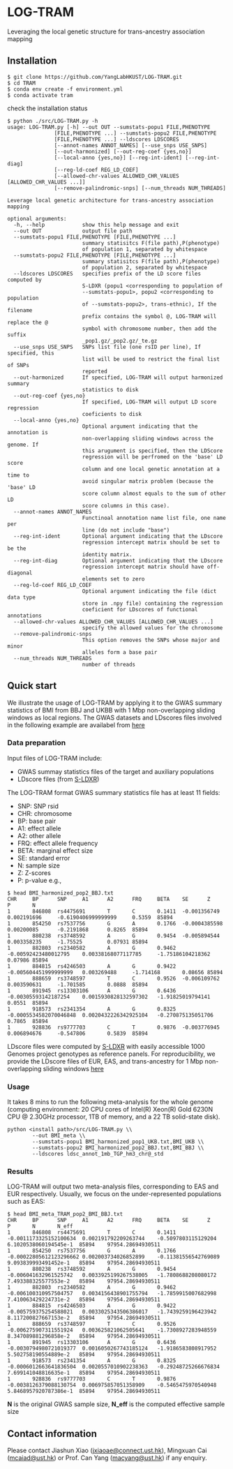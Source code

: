 # LOG-TRAM
Leveraging the local genetic structure for trans-ancestry association mapping

## Installation
``` shell
$ git clone https://github.com/YangLabHKUST/LOG-TRAM.git
$ cd TRAM
$ conda env create -f environment.yml
$ conda activate tram
```
check the installation status
```shell
$ python ./src/LOG-TRAM.py -h
usage: LOG-TRAM.py [-h] --out OUT --sumstats-popu1 FILE,PHENOTYPE
               [FILE,PHENOTYPE ...] --sumstats-popu2 FILE,PHENOTYPE
               [FILE,PHENOTYPE ...] --ldscores LDSCORES
               [--annot-names ANNOT_NAMES] [--use_snps USE_SNPS]
               [--out-harmonized] [--out-reg-coef {yes,no}]
               [--local-anno {yes,no}] [--reg-int-ident] [--reg-int-diag]
               [--reg-ld-coef REG_LD_COEF]
               [--allowed-chr-values ALLOWED_CHR_VALUES [ALLOWED_CHR_VALUES ...]]
               [--remove-palindromic-snps] [--num_threads NUM_THREADS]

Leverage local genetic architecture for trans-ancestry association mapping

optional arguments:
  -h, --help            show this help message and exit
  --out OUT             output file path
  --sumstats-popu1 FILE,PHENOTYPE [FILE,PHENOTYPE ...]
                        summary statisitcs F(file path),P(phenotype)
                        of population 1, separated by whitespace
  --sumstats-popu2 FILE,PHENOTYPE [FILE,PHENOTYPE ...]
                        summary statisitcs F(file path),P(phenotype)
                        of population 2, separated by whitespace
  --ldscores LDSCORES   specifies prefix of the LD score files computed by
                        S-LDXR (popu1 <corresponding to population of
                        --sumstats-popu1>, popu2 <corresponding to population
                        of --sumstats-popu2>, trans-ethnic), If the filename
                        prefix contains the symbol @, LOG-TRAM will replace the @
                        symbol with chromosome number, then add the suffix
                        _pop1.gz/_pop2.gz/_te.gz
  --use_snps USE_SNPS   SNPs list file (one rsID per line), If specified, this
                        list will be used to restrict the final list of SNPs
                        reported
  --out-harmonized      If specified, LOG-TRAM will output harmonized summary
                        statistics to disk
  --out-reg-coef {yes,no}
                        If specified, LOG-TRAM will output LD score regression
                        coeficients to disk
  --local-anno {yes,no}
                        Optional argument indicating that the annotation is
                        non-overlapping sliding windows across the genome. If
                        this arugument is specified, then the LDScore
                        regression will be perfromed on the 'base' LD score
                        column and one local genetic annotation at a time to
                        avoid singular matrix problem (because the 'base' LD
                        score column almost equals to the sum of other LD
                        score columns in this case).
  --annot-names ANNOT_NAMES
                        Functinoal annotation name list file, one name per
                        line (do not include "base")
  --reg-int-ident       Optional argument indicating that the LDscore
                        regression intercept matrix should be set to be the
                        identity matrix.
  --reg-int-diag        Optional argument indicating that the LDscore
                        regression intercept matrix should have off-diagonal
                        elements set to zero
  --reg-ld-coef REG_LD_COEF
                        Optional argument indicating the file (dict data type
                        store in .npy file) containing the regression
                        coeficient for LDscores of functional annotations
  --allowed-chr-values ALLOWED_CHR_VALUES [ALLOWED_CHR_VALUES ...]
                        specify the allowed values for the chromosome
  --remove-palindromic-snps
                        This option removes the SNPs whose major and minor
                        alleles form a base pair
  --num_threads NUM_THREADS
                        number of threads
```

## Quick start

We illustrate the usage of LOG-TRAM by applying it to the GWAS summary statistics of BMI from BBJ and UKBB with 1 Mbp non-overlapping sliding windows as local regions. The GWAS datasets and LDscores files involved in the following example are availabel from [here](https://www.dropbox.com/sh/9asugdlu1lbal8o/AAB0martsgaBoR8B4hq2pc25a?dl=0)

### Data preparation

Input files of LOG-TRAM include:

- GWAS summay statistics files of the target and auxiliary populations
- LDscore files (from [S-LDXR](https://github.com/huwenboshi/s-ldxr))

The LOG-TRAM format GWAS summary statistics file has at least 11 fields:

- SNP: SNP rsid
- CHR: chromosome
- BP: base pair
- A1: effect allele
- A2: other allele
- FRQ: effect allele frequency
- BETA: marginal effect size
- SE: standard error
- N: sample size
- Z: Z-scores
- P: p-value 
e.g.,
``` shell
$ head BMI_harmonized_pop2_BBJ.txt
CHR     BP      SNP     A1      A2      FRQ     BETA    SE      Z       P       N
1       846808  rs4475691       T       C       0.1411  -0.001356749    0.002191696     -0.6190406999999999     0.5359  85894
1       854250  rs7537756       G       A       0.1766  -0.0004385598   0.00200085      -0.2191868      0.8265  85894
1       880238  rs3748592       A       G       0.9454  -0.005894544    0.003358235     -1.75525        0.07931 85894
1       882803  rs2340582       A       G       0.9462  -0.00592423480012795    0.00338168077117785     -1.75186104218362       0.07986 85894
1       884815  rs4246503       A       G       0.9422  -0.005604451999999999   0.003269488     -1.714168       0.08656 85894
1       888659  rs3748597       T       C       0.9526  -0.006109762    0.003590631     -1.701585       0.0888  85894
1       891945  rs13303106      A       G       0.6436  -0.00305593142187254    0.0015930828132597302   -1.91825019794141       0.0551  85894
1       918573  rs2341354       A       G       0.8325  -0.0005534582070046848  0.0020432226342925104   -0.270875135051706      0.7865  85894
1       928836  rs9777703       C       T       0.9876  -0.003776945    0.006894676     -0.547806       0.5839  85894
```

LDscore files were computed by [S-LDXR](https://github.com/huwenboshi/s-ldxr) with easily accessible 1000 Genomes project genotypes as reference panels. 
For reproducibility, we provide the LDscore files of EUR, EAS, and trans-ancestry for 1 Mbp non-overlapping sliding windows [here](https://www.dropbox.com/sh/9asugdlu1lbal8o/AAB0martsgaBoR8B4hq2pc25a?dl=0)


### Usage
It takes 8 mins to run the following meta-analysis for the whole genome (computing environment: 20 CPU cores of Intel(R) Xeon(R) Gold 6230N CPU @ 2.30GHz processor, 1TB of memory, and a 22 TB solid-state disk).

``` shell
python <install path>/src/LOG-TRAM.py \\
        --out BMI_meta \\
        --sumstats-popu1 BMI_harmonized_pop1_UKB.txt,BMI_UKB \\
        --sumstats-popu2 BMI_harmonized_pop2_BBJ.txt,BMI_BBJ \\
        --ldscores ldsc_annot_1mb_TGP_hm3_chr@_std 
```

### Results

LOG-TRAM will output two meta-analysis files, corresponding to EAS and EUR respectively. Usually, we focus on the under-represented populations such as EAS:

``` shell
$ head BMI_meta_TRAM_pop2_BMI_BBJ.txt
CHR     BP      SNP     A1      A2      FRQ     BETA    SE      Z       P       N       N_eff
1       846808  rs4475691       T       C       0.1411  -0.0011173325152100634  0.002191792209263744    -0.5097803115129204     6.1020538060194545e-1  85894    97954.28694930511
1       854250  rs7537756       G       A       0.1766  -0.00022805612123296662 0.002003734026852899    -0.11381556542769089    9.093839993491452e-1   85894    97954.28694930511
1       880238  rs3748592       A       G       0.9454  -0.006041632961525742   0.0033925199267538005   -1.7808688208080172     7.493388325577553e-2   85894    97954.28694930511
1       882803  rs2340582       A       G       0.9462  -0.006100310957504757   0.0034156438901755794   -1.7859915007682998     7.410063429224731e-2   85894    97954.28694930511
1       884815  rs4246503       A       G       0.9422  -0.005759375254588021   0.0033025343506386017   -1.7439259196423942     8.117200827667153e-2   85894    97954.28694930511
1       888659  rs3748597       T       C       0.9526  -0.006275907311551924   0.003625821062505641    -1.7308927283948559     8.347089881296858e-2   85894    97954.28694930511
1       891945  rs13303106      A       G       0.6436  -0.0030794980721019377  0.0016050267743185124   -1.9186583808917952     5.502758190554889e-2   85894    97954.28694930511
1       918573  rs2341354       A       G       0.8325  -0.0006012663641836504  0.0020557010902238363   -0.29248725266676834    7.699141048816635e-1   85894    97954.28694930511
1       928836  rs9777703       C       T       0.9876  -0.0038126379088130754  0.006975857051358909    -0.5465475970540948     5.8468957920787386e-1  85894    97954.28694930511
```
**N** is the original GWAS sample size, **N_eff** is the computed effective sample size 


## Contact information

Please contact Jiashun Xiao (jxiaoae@connect.ust.hk), Mingxuan Cai (mcaiad@ust.hk) or Prof. Can Yang (macyang@ust.hk) if any enquiry.



